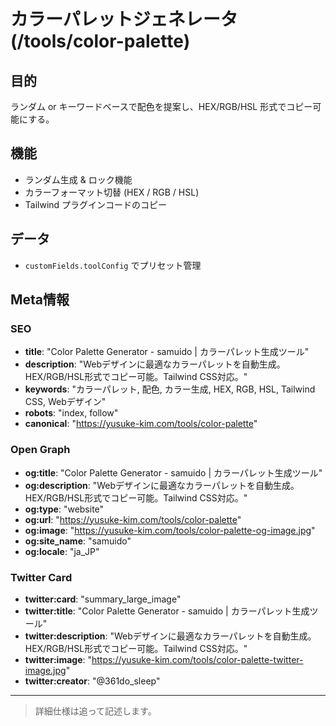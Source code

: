 # カラーパレットジェネレータ (/tools/color-palette)

## 目的

ランダム or キーワードベースで配色を提案し、HEX/RGB/HSL 形式でコピー可能にする。

## 機能

- ランダム生成 & ロック機能
- カラーフォーマット切替 (HEX / RGB / HSL)
- Tailwind プラグインコードのコピー

## データ

- `customFields.toolConfig` でプリセット管理

## Meta情報

### SEO

- **title**: "Color Palette Generator - samuido | カラーパレット生成ツール"
- **description**: "Webデザインに最適なカラーパレットを自動生成。HEX/RGB/HSL形式でコピー可能。Tailwind CSS対応。"
- **keywords**: "カラーパレット, 配色, カラー生成, HEX, RGB, HSL, Tailwind CSS, Webデザイン"
- **robots**: "index, follow"
- **canonical**: "https://yusuke-kim.com/tools/color-palette"

### Open Graph

- **og:title**: "Color Palette Generator - samuido | カラーパレット生成ツール"
- **og:description**: "Webデザインに最適なカラーパレットを自動生成。HEX/RGB/HSL形式でコピー可能。Tailwind CSS対応。"
- **og:type**: "website"
- **og:url**: "https://yusuke-kim.com/tools/color-palette"
- **og:image**: "https://yusuke-kim.com/tools/color-palette-og-image.jpg"
- **og:site_name**: "samuido"
- **og:locale**: "ja_JP"

### Twitter Card

- **twitter:card**: "summary_large_image"
- **twitter:title**: "Color Palette Generator - samuido | カラーパレット生成ツール"
- **twitter:description**: "Webデザインに最適なカラーパレットを自動生成。HEX/RGB/HSL形式でコピー可能。Tailwind CSS対応。"
- **twitter:image**: "https://yusuke-kim.com/tools/color-palette-twitter-image.jpg"
- **twitter:creator**: "@361do_sleep"

---

> 詳細仕様は追って記述します。
